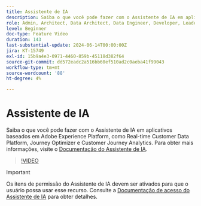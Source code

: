 ```yaml
---
title: Assistente de IA
description: Saiba o que você pode fazer com o Assistente de IA em aplicativos baseados em Adobe Experience Platform, como Real-time Customer Data Platform, Journey Optimizer e Customer Journey Analytics.
role: Admin, Architect, Data Architect, Data Engineer, Developer, Leader, User
level: Beginner
doc-type: Feature Video
duration: 143
last-substantial-update: 2024-06-14T00:00:00Z
jira: KT-15749
exl-id: 15b9a4e3-0971-4460-859b-45118d382f64
source-git-commit: dd572eadc2a516bb60ef510ad2c0aeba41f99043
workflow-type: tm+mt
source-wordcount: '88'
ht-degree: 4%

---
```


# Assistente de IA

Saiba o que você pode fazer com o Assistente de IA em aplicativos baseados em Adobe Experience Platform, como Real-time Customer Data Platform, Journey Optimizer e Customer Journey Analytics. Para obter mais informações, visite o [Documentação do Assistente de IA](https://experienceleague.adobe.com/en/docs/experience-platform/ai-assistant/home).

>[!VIDEO](https://video.tv.adobe.com/v/3429845/?learn=on)

>[!IMPORTANT]
>
> Os itens de permissão do Assistente de IA devem ser ativados para que o usuário possa usar esse recurso. Consulte a [Documentação de acesso do Assistente de IA](https://experienceleague.adobe.com/en/docs/experience-platform/ai-assistant/access) para obter detalhes.
